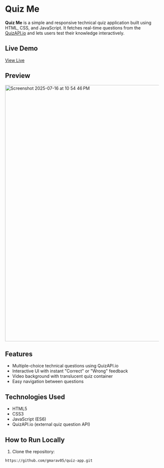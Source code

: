 # Quiz Me

**Quiz Me** is a simple and responsive technical quiz application built using HTML, CSS, and JavaScript. It fetches real-time questions from the [QuizAPI.io](https://quizapi.io) and lets users test their knowledge interactively.

## Live Demo

[View Live](https://quiz-me-gm.netlify.app/)

## Preview
<img width="1457" height="836" alt="Screenshot 2025-07-16 at 10 54 46 PM" src="https://github.com/user-attachments/assets/551f8542-92ca-451e-b9f9-c3aa197f1199" />

## Features

- Multiple-choice technical questions using QuizAPI.io
- Interactive UI with instant "Correct" or "Wrong" feedback
- Video background with translucent quiz container
- Easy navigation between questions

## Technologies Used

- HTML5
- CSS3 
- JavaScript (ES6)
- QuizAPI.io (external quiz question API)

## How to Run Locally

1. Clone the repository:

```bash
https://github.com/gmarav05/quiz-app.git

